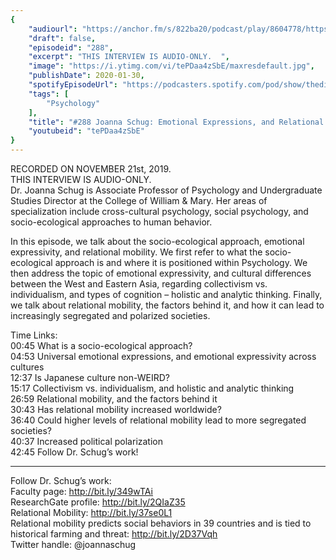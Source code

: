 ```yaml
---
{
	"audiourl": "https://anchor.fm/s/822ba20/podcast/play/8604778/https%3A%2F%2Fd3ctxlq1ktw2nl.cloudfront.net%2Fproduction%2F2019-10-22%2F35308739-44100-2-575936544a2a2.m4a",
	"draft": false,
	"episodeid": "288",
	"excerpt": "THIS INTERVIEW IS AUDIO-ONLY.  ",
	"image": "https://i.ytimg.com/vi/tePDaa4zSbE/maxresdefault.jpg",
	"publishDate": 2020-01-30,
	"spotifyEpisodeUrl": "https://podcasters.spotify.com/pod/show/thedissenter/episodes/288-Joanna-Schug-Emotional-Expressions--And-Relational-Mobility-e953la",
	"tags": [
		"Psychology"
	],
	"title": "#288 Joanna Schug: Emotional Expressions, and Relational Mobility",
	"youtubeid": "tePDaa4zSbE"
}
---
```

RECORDED ON NOVEMBER 21st, 2019.  
THIS INTERVIEW IS AUDIO-ONLY.  
Dr. Joanna Schug is Associate Professor of Psychology and Undergraduate Studies Director at the College of William & Mary. Her areas of specialization include cross-cultural psychology, social psychology, and socio-ecological approaches to human behavior.

In this episode, we talk about the socio-ecological approach, emotional expressivity, and relational mobility. We first refer to what the socio-ecological approach is and where it is positioned within Psychology. We then address the topic of emotional expressivity, and cultural differences between the West and Eastern Asia, regarding collectivism vs. individualism, and types of cognition – holistic and analytic thinking. Finally, we talk about relational mobility, the factors behind it, and how it can lead to increasingly segregated and polarized societies.

Time Links:  
<time>00:45</time> What is a socio-ecological approach?   
<time>04:53</time> Universal emotional expressions, and emotional expressivity across cultures  
<time>12:37</time> Is Japanese culture non-WEIRD?  
<time>15:17</time> Collectivism vs. individualism, and holistic and analytic thinking  
<time>26:59</time> Relational mobility, and the factors behind it  
<time>30:43</time> Has relational mobility increased worldwide?  
<time>36:40</time> Could higher levels of relational mobility lead to more segregated societies?  
<time>40:37</time> Increased political polarization  
<time>42:45</time> Follow Dr. Schug’s work!

---

Follow Dr. Schug’s work:  
Faculty page: http://bit.ly/349wTAi  
ResearchGate profile: http://bit.ly/2QIaZ35  
Relational Mobility: http://bit.ly/37se0L1  
Relational mobility predicts social behaviors in 39 countries and is tied to historical farming and threat: http://bit.ly/2D37Vqh  
Twitter handle: @joannaschug
